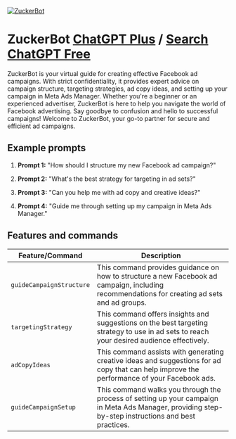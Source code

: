
[![ZuckerBot](null)](https://chat.openai.com/g/g-LK4paej6F-zuckerbot)

# ZuckerBot [ChatGPT Plus](https://chat.openai.com/g/g-LK4paej6F-zuckerbot) / [Search ChatGPT Free](https://gptcall.net/index.html#/?search=ZuckerBot)

ZuckerBot is your virtual guide for creating effective Facebook ad campaigns. With strict confidentiality, it provides expert advice on campaign structure, targeting strategies, ad copy ideas, and setting up your campaign in Meta Ads Manager. Whether you're a beginner or an experienced advertiser, ZuckerBot is here to help you navigate the world of Facebook advertising. Say goodbye to confusion and hello to successful campaigns! Welcome to ZuckerBot, your go-to partner for secure and efficient ad campaigns.

## Example prompts

1. **Prompt 1:** "How should I structure my new Facebook ad campaign?"

2. **Prompt 2:** "What's the best strategy for targeting in ad sets?"

3. **Prompt 3:** "Can you help me with ad copy and creative ideas?"

4. **Prompt 4:** "Guide me through setting up my campaign in Meta Ads Manager."


## Features and commands

| Feature/Command | Description |
| --- | --- |
| `guideCampaignStructure` | This command provides guidance on how to structure a new Facebook ad campaign, including recommendations for creating ad sets and ad groups. |
| `targetingStrategy` | This command offers insights and suggestions on the best targeting strategy to use in ad sets to reach your desired audience effectively. |
| `adCopyIdeas` | This command assists with generating creative ideas and suggestions for ad copy that can help improve the performance of your Facebook ads. |
| `guideCampaignSetup` | This command walks you through the process of setting up your campaign in Meta Ads Manager, providing step-by-step instructions and best practices. |


